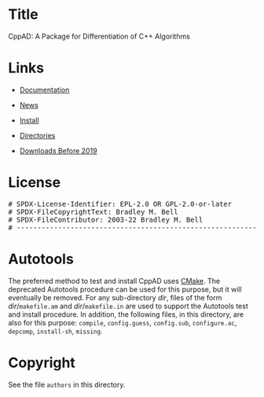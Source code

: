 # Title
CppAD: A Package for Differentiation of C++ Algorithms

# Links

- [Documentation](https://coin-or.github.io/CppAD/doc)

- [News](https://coin-or.github.io/CppAD/doc/whats_new.htm)

- [Install](https://coin-or.github.io/CppAD/doc/install.htm)

- [Directories](https://coin-or.github.io/CppAD/doc/directory.htm)

- [Downloads Before 2019](https://www.coin-or.org/download/source/CppAD/)


# License
<pre>
# SPDX-License-Identifier: EPL-2.0 OR GPL-2.0-or-later
# SPDX-FileCopyrightText: Bradley M. Bell <bradbell@seanet.com>
# SPDX-FileContributor: 2003-22 Bradley M. Bell
# ----------------------------------------------------------------------------
</pre>


# Autotools
The preferred method to test and install CppAD uses [CMake](https://cmake.org).
The deprecated Autotools procedure can be used for this purpose,
but it will eventually be removed.
For any sub-directory *dir*,
files of the form *dir*/`makefile.am` and *dir*/`makefile.in`
are used to support the Autotools test and install procedure.
In addition,
the following files, in this directory, are also for this purpose:
`compile`,
`config.guess`,
`config.sub`,
`configure.ac`,
`depcomp`,
`install-sh`,
`missing`.


# Copyright
See the file `authors` in this directory.
